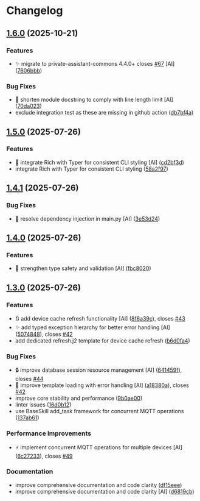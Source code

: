 # Changelog

## [1.6.0](https://github.com/stkr22/private-assistant-switch-skill-py/compare/v1.5.0...v1.6.0) (2025-10-21)


### Features

* :sparkles: migrate to private-assistant-commons 4.4.0+ closes [#67](https://github.com/stkr22/private-assistant-switch-skill-py/issues/67) [AI] ([7606bbb](https://github.com/stkr22/private-assistant-switch-skill-py/commit/7606bbbff3bbf2fd5c699623b66a3b5ff87ce632))


### Bug Fixes

* :bug: shorten module docstring to comply with line length limit [AI] ([70da023](https://github.com/stkr22/private-assistant-switch-skill-py/commit/70da02370a3dccc4fce3e42fd3d91037352dd7a3))
* exclude integration test as these are missing in github action ([db7bf4a](https://github.com/stkr22/private-assistant-switch-skill-py/commit/db7bf4a05f38e449036ae44b7ed3f3b3186513c8))

## [1.5.0](https://github.com/stkr22/private-assistant-switch-skill-py/compare/v1.4.1...v1.5.0) (2025-07-26)


### Features

* :art: integrate Rich with Typer for consistent CLI styling [AI] ([cd2bf3d](https://github.com/stkr22/private-assistant-switch-skill-py/commit/cd2bf3de0f6ec6f3307a4f6372513cfb809e0e8f))
* integrate Rich with Typer for consistent CLI styling ([58a2f97](https://github.com/stkr22/private-assistant-switch-skill-py/commit/58a2f972b90116aafc96ffbb8afd677b79a05b5f))

## [1.4.1](https://github.com/stkr22/private-assistant-switch-skill-py/compare/v1.4.0...v1.4.1) (2025-07-26)


### Bug Fixes

* :bug: resolve dependency injection in main.py [AI] ([3e53d24](https://github.com/stkr22/private-assistant-switch-skill-py/commit/3e53d2441573121db37fa28ebb25daa7f7e43f19))

## [1.4.0](https://github.com/stkr22/private-assistant-switch-skill-py/compare/v1.3.0...v1.4.0) (2025-07-26)


### Features

* :safety_vest: strengthen type safety and validation [AI] ([fbc8020](https://github.com/stkr22/private-assistant-switch-skill-py/commit/fbc802005698c2e1159dea44309169a98208efb6))

## [1.3.0](https://github.com/stkr22/private-assistant-switch-skill-py/compare/v1.2.1...v1.3.0) (2025-07-26)


### Features

* :arrows_clockwise: add device cache refresh functionality [AI] ([8f6a39c](https://github.com/stkr22/private-assistant-switch-skill-py/commit/8f6a39c0cf319f2cd8fa51010f48545ef894fb78)), closes [#43](https://github.com/stkr22/private-assistant-switch-skill-py/issues/43)
* :sparkles: add typed exception hierarchy for better error handling [AI] ([5074848](https://github.com/stkr22/private-assistant-switch-skill-py/commit/5074848b4368c7d84f87002d933c632aec54b6bb)), closes [#42](https://github.com/stkr22/private-assistant-switch-skill-py/issues/42)
* add dedicated refresh.j2 template for device cache refresh ([b6d0fa4](https://github.com/stkr22/private-assistant-switch-skill-py/commit/b6d0fa4a0f3bd352edad5643af2da1a89aa000a9))


### Bug Fixes

* :lock: improve database session resource management [AI] ([641459f](https://github.com/stkr22/private-assistant-switch-skill-py/commit/641459f0233cbeff94e4530861da6aeffe420ad7)), closes [#44](https://github.com/stkr22/private-assistant-switch-skill-py/issues/44)
* :wrench: improve template loading with error handling [AI] ([a18380a](https://github.com/stkr22/private-assistant-switch-skill-py/commit/a18380aaef1e6d9a339ccadf61492ee11b9ef2d7)), closes [#42](https://github.com/stkr22/private-assistant-switch-skill-py/issues/42)
* improve core stability and performance ([9b0ae00](https://github.com/stkr22/private-assistant-switch-skill-py/commit/9b0ae008444a4c9fed881db9ae8ce66a520f00c4))
* linter issues ([16d0b12](https://github.com/stkr22/private-assistant-switch-skill-py/commit/16d0b129b7b8af12eb9320f8e984e16253ae3595))
* use BaseSkill add_task framework for concurrent MQTT operations ([137ab61](https://github.com/stkr22/private-assistant-switch-skill-py/commit/137ab61c413e758096169a5b05e9a4d33d1821ee))


### Performance Improvements

* :zap: implement concurrent MQTT operations for multiple devices [AI] ([6c27233](https://github.com/stkr22/private-assistant-switch-skill-py/commit/6c2723360da05ffe57e996d232d1098ac75d429e)), closes [#49](https://github.com/stkr22/private-assistant-switch-skill-py/issues/49)


### Documentation

* improve comprehensive documentation and code clarity ([df15eee](https://github.com/stkr22/private-assistant-switch-skill-py/commit/df15eeed3a484ccc872cd7ce4fa75afaeda23803))
* improve comprehensive documentation and code clarity [AI] ([d6819cb](https://github.com/stkr22/private-assistant-switch-skill-py/commit/d6819cb565791c8e24b36cfe8bfe5609daaaeeca))
